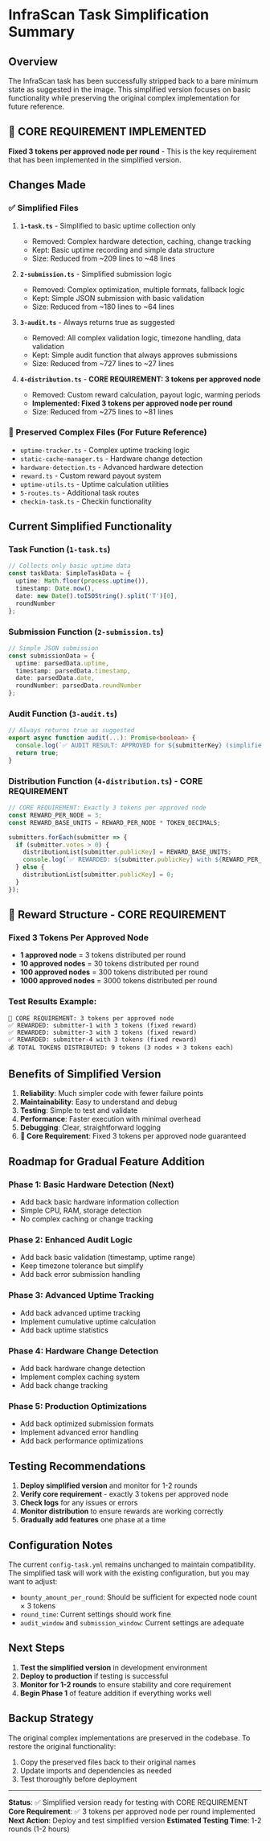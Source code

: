 # InfraScan Task Simplification Summary

## Overview
The InfraScan task has been successfully stripped back to a bare minimum state as suggested in the image. This simplified version focuses on basic functionality while preserving the original complex implementation for future reference.

## **🎯 CORE REQUIREMENT IMPLEMENTED**
**Fixed 3 tokens per approved node per round** - This is the key requirement that has been implemented in the simplified version.

## Changes Made

### ✅ Simplified Files
1. **`1-task.ts`** - Simplified to basic uptime collection only
   - Removed: Complex hardware detection, caching, change tracking
   - Kept: Basic uptime recording and simple data structure
   - Size: Reduced from ~209 lines to ~48 lines

2. **`2-submission.ts`** - Simplified submission logic
   - Removed: Complex optimization, multiple formats, fallback logic
   - Kept: Simple JSON submission with basic validation
   - Size: Reduced from ~180 lines to ~64 lines

3. **`3-audit.ts`** - Always returns true as suggested
   - Removed: All complex validation logic, timezone handling, data validation
   - Kept: Simple audit function that always approves submissions
   - Size: Reduced from ~727 lines to ~27 lines

4. **`4-distribution.ts`** - **CORE REQUIREMENT: 3 tokens per approved node**
   - Removed: Custom reward calculation, payout logic, warming periods
   - **Implemented: Fixed 3 tokens per approved node per round**
   - Size: Reduced from ~275 lines to ~81 lines

### 📁 Preserved Complex Files (For Future Reference)
- `uptime-tracker.ts` - Complex uptime tracking logic
- `static-cache-manager.ts` - Hardware change detection
- `hardware-detection.ts` - Advanced hardware detection
- `reward.ts` - Custom reward payout system
- `uptime-utils.ts` - Uptime calculation utilities
- `5-routes.ts` - Additional task routes
- `checkin-task.ts` - Checkin functionality

## Current Simplified Functionality

### Task Function (`1-task.ts`)
```typescript
// Collects only basic uptime data
const taskData: SimpleTaskData = {
  uptime: Math.floor(process.uptime()),
  timestamp: Date.now(),
  date: new Date().toISOString().split('T')[0],
  roundNumber
};
```

### Submission Function (`2-submission.ts`)
```typescript
// Simple JSON submission
const submissionData = {
  uptime: parsedData.uptime,
  timestamp: parsedData.timestamp,
  date: parsedData.date,
  roundNumber: parsedData.roundNumber
};
```

### Audit Function (`3-audit.ts`)
```typescript
// Always returns true as suggested
export async function audit(...): Promise<boolean> {
  console.log(`✅ AUDIT RESULT: APPROVED for ${submitterKey} (simplified audit)`);
  return true;
}
```

### Distribution Function (`4-distribution.ts`) - **CORE REQUIREMENT**
```typescript
// CORE REQUIREMENT: Exactly 3 tokens per approved node
const REWARD_PER_NODE = 3;
const REWARD_BASE_UNITS = REWARD_PER_NODE * TOKEN_DECIMALS;

submitters.forEach(submitter => {
  if (submitter.votes > 0) {
    distributionList[submitter.publicKey] = REWARD_BASE_UNITS;
    console.log(`✅ REWARDED: ${submitter.publicKey} with ${REWARD_PER_NODE} tokens (fixed reward)`);
  } else {
    distributionList[submitter.publicKey] = 0;
  }
});
```

## **🎯 Reward Structure - CORE REQUIREMENT**

### **Fixed 3 Tokens Per Approved Node**
- **1 approved node** = 3 tokens distributed per round
- **10 approved nodes** = 30 tokens distributed per round  
- **100 approved nodes** = 300 tokens distributed per round
- **1000 approved nodes** = 3000 tokens distributed per round

### **Test Results Example:**
```
🎯 CORE REQUIREMENT: 3 tokens per approved node
✅ REWARDED: submitter-1 with 3 tokens (fixed reward)
✅ REWARDED: submitter-3 with 3 tokens (fixed reward)
✅ REWARDED: submitter-4 with 3 tokens (fixed reward)
💰 TOTAL TOKENS DISTRIBUTED: 9 tokens (3 nodes × 3 tokens each)
```

## Benefits of Simplified Version

1. **Reliability**: Much simpler code with fewer failure points
2. **Maintainability**: Easy to understand and debug
3. **Testing**: Simple to test and validate
4. **Performance**: Faster execution with minimal overhead
5. **Debugging**: Clear, straightforward logging
6. **🎯 Core Requirement**: Fixed 3 tokens per approved node guaranteed

## Roadmap for Gradual Feature Addition

### Phase 1: Basic Hardware Detection (Next)
- Add back basic hardware information collection
- Simple CPU, RAM, storage detection
- No complex caching or change tracking

### Phase 2: Enhanced Audit Logic
- Add back basic validation (timestamp, uptime range)
- Keep timezone tolerance but simplify
- Add back error submission handling

### Phase 3: Advanced Uptime Tracking
- Add back advanced uptime tracking
- Implement cumulative uptime calculation
- Add back uptime statistics

### Phase 4: Hardware Change Detection
- Add back hardware change detection
- Implement complex caching system
- Add back change tracking

### Phase 5: Production Optimizations
- Add back optimized submission formats
- Implement advanced error handling
- Add back performance optimizations

## Testing Recommendations

1. **Deploy simplified version** and monitor for 1-2 rounds
2. **Verify core requirement** - exactly 3 tokens per approved node
3. **Check logs** for any issues or errors
4. **Monitor distribution** to ensure rewards are working correctly
5. **Gradually add features** one phase at a time

## Configuration Notes

The current `config-task.yml` remains unchanged to maintain compatibility. The simplified task will work with the existing configuration, but you may want to adjust:

- `bounty_amount_per_round`: Should be sufficient for expected node count × 3 tokens
- `round_time`: Current settings should work fine
- `audit_window` and `submission_window`: Current settings are adequate

## Next Steps

1. **Test the simplified version** in development environment
2. **Deploy to production** if testing is successful
3. **Monitor for 1-2 rounds** to ensure stability and core requirement
4. **Begin Phase 1** of feature addition if everything works well

## Backup Strategy

The original complex implementations are preserved in the codebase. To restore the original functionality:

1. Copy the preserved files back to their original names
2. Update imports and dependencies as needed
3. Test thoroughly before deployment

---

**Status**: ✅ Simplified version ready for testing with CORE REQUIREMENT
**Core Requirement**: ✅ 3 tokens per approved node per round implemented
**Next Action**: Deploy and test simplified version
**Estimated Testing Time**: 1-2 rounds (1-2 hours) 